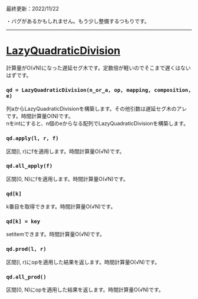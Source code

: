 最終更新：2022/11/22

・バグがあるかもしれません。もう少し整備するつもりです。

_____
# [LazyQuadraticDivision](https://github.com/titanium-22/Library/blob/main/QuadraticDivision/LazyQuadraticDivision.py)
計算量がO(√N)になった遅延セグ木です。定数倍が軽いのでそこまで遅くはないはずです。  


### ```qd = LazyQuadraticDivision(n_or_a, op, mapping, composition, e)```
列aからLazyQuadraticDivisionを構築します。その他引数は遅延セグ木のアレです。時間計算量O(N)です。  
nをintにすると、n個のeからなる配列でLazyQuadraticDivisionを構築します。

### ```qd.apply(l, r, f)```
区間[l, r)にfを適用します。時間計算量O(√N)です。

### ```qd.all_apply(f)```
区間[0, N)にfを適用します。時間計算量O(√N)です。

### ```qd[k]```
k番目を取得できます。時間計算量O(√N)です。

### ```qd[k] = key```
setitemできます。時間計算量O(√N)です。

### ```qd.prod(l, r)```
区間[l, r)にopを適用した結果を返します。時間計算量O(√N)です。

### ```qd.all_prod()```
区間[0, N)にopを適用した結果を返します。時間計算量O(√N)です。

